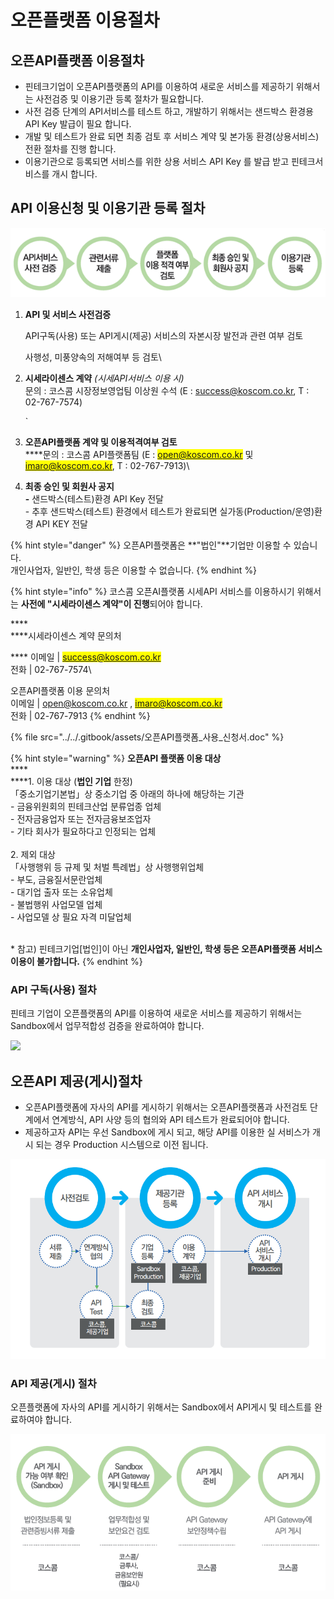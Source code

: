 # 오픈플랫폼 이용절차

## 오픈API플랫폼 이용절차

* &#x20;핀테크기업이 오픈API플랫폼의 API를 이용하여 새로운 서비스를 제공하기 위해서는 사전검증 및 이용기관 등록 절차가 필요합니다.
* 사전 검증 단계의 API서비스를 테스트 하고, 개발하기 위해서는 샌드박스 환경용 API Key 발급이 필요 합니다.
* 개발 및 테스트가 완료 되면 최종 검토 후 서비스 계약 및 본가동 환경(상용서비스) 전환 절차를 진행 합니다.
* 이용기관으로 등록되면 서비스를 위한 상용 서비스 API Key 를 발급 받고 핀테크서비스를 개시 합니다.



## API 이용신청 및 이용기관 등록 절차 <a href="#undefined" id="undefined"></a>

![](<../../.gitbook/assets/image (47).png>)

1.  **API 및 서비스 사전검증**

    API구독(사용) 또는 API게시(제공) 서비스의 자본시장 발전과 관련 여부 검토

    사행성, 미풍양속의 저해여부 등 검토\

2.  **시세라이센스 계약** _(시세API서비스 이용 시)_\
    문의 : 코스콤 시장정보영업팀 이상원 수석 (E : [success@koscom.co.kr](mailto:success@koscom.co.kr), T : 02-767-7574)

    ​\`
3. **오픈API플랫폼 계약 및 이용적격여부 검토**\
   ****문의 : 코스콤 API플랫폼팀 (E : <mark style="color:blue;">open@koscom.co.kr</mark> 및 <mark style="color:blue;">imaro@koscom.co.kr</mark>, T : 02-767-7913)\

4. **최종 승인 및 회원사 공지**\
   **-** 샌드박스(테스트)환경 API Key 전달\
   \- 추후 샌드박스(테스트) 환경에서 테스트가 완료되면 실가동(Production/운영)환경 API KEY 전달

{% hint style="danger" %}
오픈API플랫폼은 **"법인"**기업만 이용할 수 있습니다. \
개인사업자, 일반인, 학생 등은 이용할 수 없습니다.
{% endhint %}

{% hint style="info" %}
코스콤 오픈AI플랫폼 시세API 서비스를 이용하시기 위해서는 **사전에  "시세라이센스 계약"이 진행**되어야 합니다.

****\
****시세라이센스 계약 문의처

&#x20;**** 이메일   |    <mark style="color:blue;">success@koscom.co.kr</mark>\
&#x20;전화      |    02-767-7574\


오픈API플랫폼 이용 문의처\
&#x20;이메일  |    [open@koscom.co.kr](mailto:open@koscom.co.kr) , <mark style="color:blue;">imaro@koscom.co.kr</mark>\
&#x20;전화      |    02-767-7913
{% endhint %}



{% file src="../../.gitbook/assets/오픈API플랫폼_사용_신청서.doc" %}



{% hint style="warning" %}
**오픈API 플랫폼 이용 대상** \
****\
****1. 이용 대상 (**법인 기업** 한정) \
「중소기업기본법」상 중소기업 중 아래의 하나에 해당하는 기관 \
\-   금융위원회의 핀테크산업 분류업종 업체 \
\-   전자금융업자 또는 전자금융보조업자 \
\-   기타 회사가 필요하다고 인정되는 업체 \
\
2\. 제외 대상 \
「사행행위 등 규제 및 처벌 특례법」상 사행행위업체 \
\-   부도, 금융질서문란업체 \
\-   대기업 출자 또는 소유업체 \
\-   불법행위 사업모델 업체 \
\-   사업모델 상 필요 자격 미달업체&#x20;

\
\* 참고) 핀테크기업\[법인]이 아닌 **개인사업자, 일반인, 학생 등은 오픈API플랫폼 서비스 이용이 불가합니다.**
{% endhint %}



### API 구독(사용) 절차

핀테크 기업이 오픈플랫폼의 API를 이용하여 새로운 서비스를 제공하기 위해서는 Sandbox에서 업무적합성 검증을 완료하여야 합니다.

![](https://blobscdn.gitbook.com/v0/b/gitbook-28427.appspot.com/o/assets%2F-L9n-1MugBfAycrCN1bv%2F-LAC1weNfJUe4eNPg6tP%2F-LAC3aWr5eX7a-nzPceE%2Fimage.png?alt=media\&token=7d8fd192-8962-47d7-bab9-580c37d4c2d2)

## 오픈API 제공(게시)절차

* &#x20;오픈API플랫폼에 자사의 API를 게시하기 위해서는 오픈API플랫폼과 사전검토 단계에서 연계방식, API 사양 등의 협의와 API 테스트가 완료되어야 합니다.&#x20;
* 제공하고자 API는 우선 Sandbox에 게시 되고, 해당 API를 이용한 실 서비스가 개시 되는 경우 Production 시스템으로 이전 됩니다.

![](<../../.gitbook/assets/image (144).png>)



### API 제공(게시) 절차

오픈플랫폼에 자사의 API를 게시하기 위해서는 Sandbox에서 API게시 및 테스트를 완료하여야 합니다.

![](<../../.gitbook/assets/image (65).png>)

